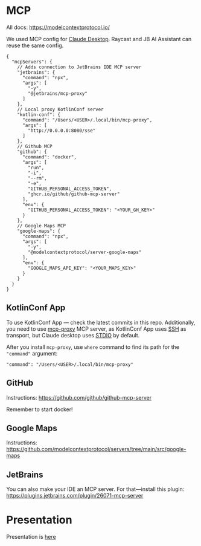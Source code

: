 # MCP

All docs: https://modelcontextprotocol.io/

We used MCP config for [Claude Desktop](https://modelcontextprotocol.io/quickstart/user).
Raycast and JB AI Assistant can reuse the same config.

```json5
{
  "mcpServers": {
    // Adds connection to JetBrains IDE MCP server
    "jetbrains": {
      "command": "npx",
      "args": [
        "-y",
        "@jetbrains/mcp-proxy"
      ]
    }, 
    // Local proxy KotlinConf server
    "kotlin-conf": {
      "command": "/Users/<USER>/.local/bin/mcp-proxy",
      "args": [
        "http://0.0.0.0:8080/sse"
      ]
    },
    // Github MCP
    "github": {
      "command": "docker",
      "args": [
        "run",
        "-i",
        "--rm",
        "-e",
        "GITHUB_PERSONAL_ACCESS_TOKEN",
        "ghcr.io/github/github-mcp-server"
      ],
      "env": {
        "GITHUB_PERSONAL_ACCESS_TOKEN": "<YOUR_GH_KEY>"
      }
    },
    // Google Maps MCP
    "google-maps": {
      "command": "npx",
      "args": [
        "-y",
        "@modelcontextprotocol/server-google-maps"
      ],
      "env": {
        "GOOGLE_MAPS_API_KEY": "<YOUR_MAPS_KEY>"
      }
    }
  }
}
```

## KotlinConf App

To use KotlinConf App — check the latest commits in this repo.
Additionally, you need to use [mcp-proxy](https://github.com/sparfenyuk/mcp-proxy) MCP server,
as KotlinConf App uses [SSH](https://modelcontextprotocol.io/docs/concepts/transports#server-sent-events-sse)
as transport,
but Claude desktop uses [STDIO](https://modelcontextprotocol.io/docs/concepts/transports#standard-input%2Foutput-stdio)
by default.

After you install `mcp-proxy`, use `where` command to find its path for the `"command"` argument:
```
"command": "/Users/<USER>/.local/bin/mcp-proxy"
```

## GitHub

Instructions: https://github.com/github/github-mcp-server

Remember to start docker!

## Google Maps

Instructions: https://github.com/modelcontextprotocol/servers/tree/main/src/google-maps

## JetBrains

You can also make your IDE an MCP server. 
For that—install this plugin: https://plugins.jetbrains.com/plugin/26071-mcp-server

# Presentation

Presentation is [here](MCP%20in%20Kotlin.pdf)
